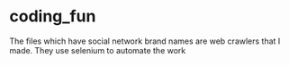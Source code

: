 # coding_fun
The files which have social network brand names are web crawlers that I made. They use selenium to automate the work
